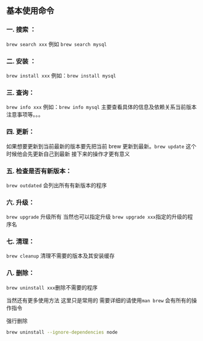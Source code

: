 ## 基本使用命令

### 一. 搜索 ：

`brew search xxx` 例如 `brew search mysql`

### 二. 安装 ：

`brew install xxx` 例如：`brew install mysql`

### 三. 查询：

`brew info xxx` 例如：`brew info mysql` 主要查看具体的信息及依赖关系当前版本注意事项等。。。

### 四. 更新：

如果想要更新到当前最新的版本要先把当前 brew 更新到最新。`brew update` 这个时候他会先更新自己到最新 接下来的操作才更有意义

### 五. 检查是否有新版本：

`brew outdated` 会列出所有有新版本的程序

### 六. 升级：

`brew upgrade` 升级所有 当然也可以指定升级
`brew upgrade xxx`指定的升级的程序名

### 七. 清理：

`brew cleanup` 清理不需要的版本及其安装缓存

### 八. 删除：

`brew uninstall xxx`删除不需要的程序

当然还有更多使用方法 这里只是常用的 需要详细的请使用`man brew` 会有所有的操作指令

强行删除
``` bash
brew uninstall --ignore-dependencies node
```
